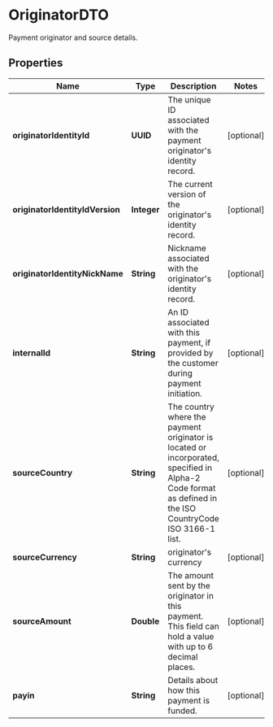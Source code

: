 

# OriginatorDTO

Payment originator and source details.

## Properties

| Name | Type | Description | Notes |
|------------ | ------------- | ------------- | -------------|
|**originatorIdentityId** | **UUID** | The unique ID associated with the payment originator&#39;s identity record. |  [optional] |
|**originatorIdentityIdVersion** | **Integer** | The current version of the originator&#39;s identity record. |  [optional] |
|**originatorIdentityNickName** | **String** | Nickname associated with the originator&#39;s identity record. |  [optional] |
|**internalId** | **String** | An ID associated with this payment, if provided by the customer during payment initiation. |  [optional] |
|**sourceCountry** | **String** | The country where the payment originator is located or incorporated, specified in Alpha-2 Code format as defined in the ISO CountryCode ISO 3166-1 list. |  [optional] |
|**sourceCurrency** | **String** | originator&#39;s currency |  [optional] |
|**sourceAmount** | **Double** | The amount sent by the originator in this payment. This field can hold a value with up to 6 decimal places. |  [optional] |
|**payin** | **String** | Details about how this payment is funded. |  [optional] |




